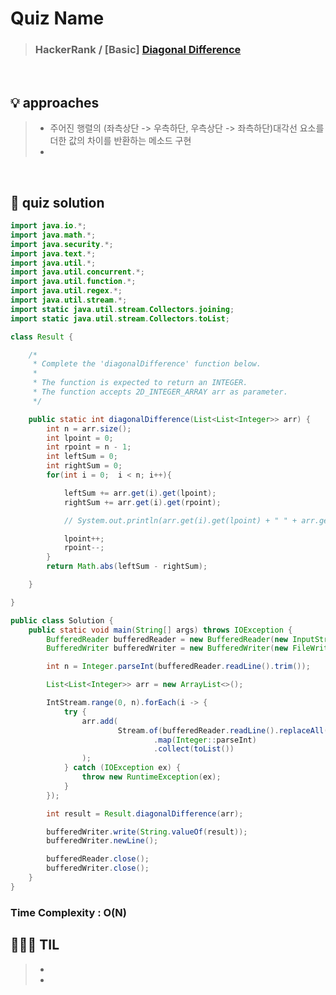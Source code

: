 # Quiz Name
> ### HackerRank / [Basic] <a href = "https://www.hackerrank.com/challenges/one-week-preparation-kit-diagonal-difference/problem?isFullScreen=true&h_l=interview&playlist_slugs%5B%5D=preparation-kits&playlist_slugs%5B%5D=one-week-preparation-kit&playlist_slugs%5B%5D=one-week-day-two&h_r=next-challenge&h_v=zen"> Diagonal Difference </a>

<br>

## 💡 approaches
>  - 주어진 행렬의 (좌측상단 -> 우측하단, 우측상단 -> 좌측하단)대각선 요소를 더한 값의 차이를 반환하는 메소드 구현
>  - 

<br>

## 🔑 quiz solution

```java
import java.io.*;
import java.math.*;
import java.security.*;
import java.text.*;
import java.util.*;
import java.util.concurrent.*;
import java.util.function.*;
import java.util.regex.*;
import java.util.stream.*;
import static java.util.stream.Collectors.joining;
import static java.util.stream.Collectors.toList;

class Result {

    /*
     * Complete the 'diagonalDifference' function below.
     *
     * The function is expected to return an INTEGER.
     * The function accepts 2D_INTEGER_ARRAY arr as parameter.
     */

    public static int diagonalDifference(List<List<Integer>> arr) {
        int n = arr.size();
        int lpoint = 0;
        int rpoint = n - 1;
        int leftSum = 0;
        int rightSum = 0;
        for(int i = 0;  i < n; i++){

            leftSum += arr.get(i).get(lpoint);
            rightSum += arr.get(i).get(rpoint);

            // System.out.println(arr.get(i).get(lpoint) + " " + arr.get(i).get(rpoint));

            lpoint++;
            rpoint--;
        }
        return Math.abs(leftSum - rightSum);

    }

}

public class Solution {
    public static void main(String[] args) throws IOException {
        BufferedReader bufferedReader = new BufferedReader(new InputStreamReader(System.in));
        BufferedWriter bufferedWriter = new BufferedWriter(new FileWriter(System.getenv("OUTPUT_PATH")));

        int n = Integer.parseInt(bufferedReader.readLine().trim());

        List<List<Integer>> arr = new ArrayList<>();

        IntStream.range(0, n).forEach(i -> {
            try {
                arr.add(
                        Stream.of(bufferedReader.readLine().replaceAll("\\s+$", "").split(" "))
                                .map(Integer::parseInt)
                                .collect(toList())
                );
            } catch (IOException ex) {
                throw new RuntimeException(ex);
            }
        });

        int result = Result.diagonalDifference(arr);

        bufferedWriter.write(String.valueOf(result));
        bufferedWriter.newLine();

        bufferedReader.close();
        bufferedWriter.close();
    }
}

```
### Time Complexity : O(N)
## 👩🏻‍🏫 TIL
>  -
>  -
